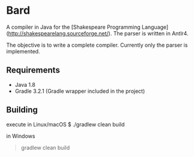 Bard
====

A compiler in Java for the [Shakespeare Programming Language] (http://shakespearelang.sourceforge.net/).
The parser is written in Antlr4.

The objective is to write a complete compiler. Currently only the parser is implemented.


Requirements
------------

* Java 1.8
* Gradle 3.2.1 (Gradle wrapper included in the project)


Building
--------

execute in Linux/macOS
$ ./gradlew clean build

in Windows
> gradlew clean build

